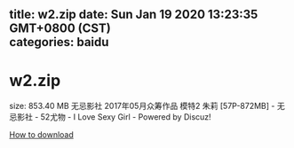 
title: w2.zip
date: Sun Jan 19 2020 13:23:35 GMT+0800 (CST)    
categories: baidu
---

# w2.zip
size: 853.40 MB
 无忌影社 2017年05月众筹作品 模特2 朱莉 [57P-872MB] - 无忌影社 - 52尤物 - I Love Sexy Girl - Powered by Discuz!
 

[How to download](https://bpcam.bemobtrk.com/go/2ceec3aa-1ca2-46d6-b9ff-aaa5c184517c?jno=58)